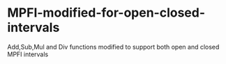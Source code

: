 # MPFI-modified-for-open-closed-intervals
Add,Sub,Mul and Div functions modified to support both open and closed MPFI intervals
